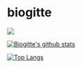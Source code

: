 # biogitte

![](https://img.shields.io/badge/<WORD_ON_LEFT>-<WORD_ON_RIGHT>-informational?style=flat&logo=<LOGO_NAME>&logoColor=white&color=2bbc8a)


[![Biogitte's github stats](https://github-readme-stats.vercel.app/api?username=biogitte&show_icons=true&theme=tokyonight)](https://github.com/biogitte/github-readme-stats)

[![Top Langs](https://github-readme-stats.vercel.app/api/top-langs/?username=biogitte&exclude_repo=github-readme-stats,biogitte.github.io)](https://github.com/biogitte/github-readme-stats)
